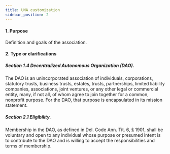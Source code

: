 ```yaml
---
title: UNA customization
sidebar_position: 2
---
```


#### 1. Purpose

Definition and goals of the association.

#### 2. Type or clarifications

##### Section 1.4 Decentralized Autonomous Organization (DAO).

The DAO is an unincorporated association of individuals, corporations, statutory trusts, business trusts, estates, trusts, partnerships, limited liability companies, associations, joint ventures, or any other legal or commercial entity, many, if not all, of whom agree to join together for a common, nonprofit purpose. For the DAO, that purpose is encapsulated in its mission statement.

##### Section 2.1 Eligibility.

Membership in the DAO, as defined in Del. Code Ann. Tit. 6, § 1901, shall be voluntary and open to any individual whose purpose or presumed intent is to contribute to the DAO and is willing to accept the responsibilities and terms of membership.
